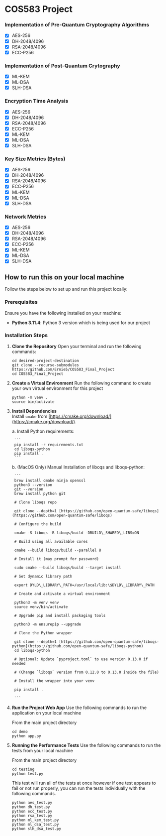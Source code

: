 # COS583 Project

### Implementation of Pre-Quantum Cryptography Algorithms
- [x] AES-256
- [x] DH-2048/4096
- [x] RSA-2048/4096
- [x] ECC-P256

### Implementation of Post-Quantum Crytography
- [x] ML-KEM
- [x] ML-DSA
- [x] SLH-DSA

### Encryption Time Analysis
- [x] AES-256
- [x] DH-2048/4096
- [x] RSA-2048/4096
- [x] ECC-P256
- [x] ML-KEM
- [x] ML-DSA
- [x] SLH-DSA

### Key Size Metrics (Bytes)
- [x] AES-256
- [x] DH-2048/4096
- [x] RSA-2048/4096
- [x] ECC-P256
- [x] ML-KEM
- [x] ML-DSA
- [x] SLH-DSA

### Network Metrics
- [x] AES-256
- [x] DH-2048/4096
- [x] RSA-2048/4096
- [x] ECC-P256
- [x] ML-KEM
- [x] ML-DSA
- [x] SLH-DSA

## How to run this on your local machine

Follow the steps below to set up and run this project locally:

### Prerequisites
Ensure you have the following installed on your machine:
- **Python 3.11.4**: Python 3 version which is being used for our project

### Installation Steps
1. **Clone the Repository**
    Open your terminal and run the following commands:

    ```
    cd desired-project-destination
    git clone --recurse-submodules https://github.com/Ernie5/COS583_Final_Project
    cd COS583_Final_Project
    ```

2. **Create a Virtual Environment**
    Run the following command to create your own virtual environment for this project
    ```
    python -m venv .
    source bin/activate
    ```


3. **Install Dependencies**  
   Install `cmake` from [https://cmake.org/download/](https://cmake.org/download/).

    a. Install Python requirements:

        ```
        pip install -r requirements.txt
        cd liboqs-python
        pip install .
        ```

    b. (MacOS Only) Manual Installation of liboqs and liboqs-python:
    
        ```
        brew install cmake ninja openssl
        python3 --version
        git --version
        brew install python git

        # Clone liboqs repo

        git clone --depth=1 [https://github.com/open-quantum-safe/liboqs](https://github.com/open-quantum-safe/liboqs)

        # Configure the build

        cmake -S liboqs -B liboqs/build -DBUILD\_SHARED\_LIBS=ON

        # Build using all available cores

        cmake --build liboqs/build --parallel 8

        # Install it (may prompt for password)

        sudo cmake --build liboqs/build --target install

        # Set dynamic library path

        export DYLD\_LIBRARY\_PATH=/usr/local/lib:\$DYLD\_LIBRARY\_PATH

        # Create and activate a virtual environment

        python3 -m venv venv
        source venv/bin/activate

        # Upgrade pip and install packaging tools

        python3 -m ensurepip --upgrade

        # Clone the Python wrapper

        git clone --depth=1 [https://github.com/open-quantum-safe/liboqs-python](https://github.com/open-quantum-safe/liboqs-python)
        cd liboqs-python

        # Optional: Update `pyproject.toml` to use version 0.13.0 if needed

        # (Change `liboqs` version from 0.12.0 to 0.13.0 inside the file)

        # Install the wrapper into your venv

        pip install .

        ```


4. **Run the Project Web App**
    Use the following commands to run the application on your local machine
    
    From the main project directory
    ```
    cd demo
    python app.py
    ```

5. **Running the Performance Tests**
    Use the following commands to run the tests from your local machine

    From the main project directory
    
    ```
    cd testing
    python test.py
    ```
    
    This test will run all of the tests at once however if one test appears to fail or not run properly, you can run the tests individually with the following commands.

    ```
    python aes_test.py
    python dh_test.py
    python ecc_test.py
    python rsa_test.py
    python ml_kem_test.py
    python ml_dsa_test.py
    python slh_dsa_test.py
    ```